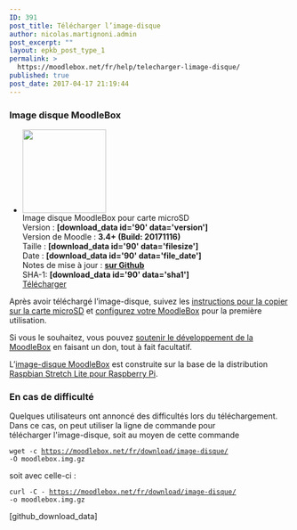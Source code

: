 ```yaml
---
ID: 391
post_title: Télécharger l’image-disque
author: nicolas.martignoni.admin
post_excerpt: ""
layout: epkb_post_type_1
permalink: >
  https://moodlebox.net/fr/help/telecharger-limage-disque/
published: true
post_date: 2017-04-17 21:19:44
---
```

<h3>Image disque MoodleBox</h3>
<ul class="downloads">
 	<li>
<div class="image-icon"><a class="piwik_download" href="[download_data id='90' data='download_link']"><img class="alignnone wp-image-308 size-full" src="https://moodlebox.net/fr/wp-content/uploads/sites/4/2016/09/MoodleBox-SD-150x150-orange-1.png" width="150" height="150" /></a></div>
<div class="image-info">
<div class="image-description">Image disque MoodleBox pour carte microSD</div>
<div class="image-details">Version : <strong>[download_data id='90' data='version']</strong></div>
<div class="image-details">Version de Moodle : <strong>3.4+ (Build: 20171116)</strong></div>
<div class="image-details">Taille : <strong>[download_data id='90' data='filesize']</strong></div>
<div class="image-details">Date : <strong>[download_data id='90' data='file_date']</strong></div>
<div class="image-details">Notes de mise à jour : <strong><a href="https://github.com/martignoni/make-moodlebox/blob/master/CHANGELOG.md" target="_blank" rel="noopener noreferrer">sur Github</a></strong></div>
<div class="image-details sha1">SHA-1: <strong>[download_data id='90' data='sha1']</strong></div>
<div class="image-download-links"><a class="btn dl-zip piwik_download" href="[download_data id='90' data='download_link']">Télécharger</a></div>
</div></li>
</ul>
Après avoir téléchargé l’image-disque, suivez les <a href="https://moodlebox.net/fr/help/copier-limage-disque-sur-une-carte-sd/">instructions pour la copier sur la carte microSD</a> et <a href="https://moodlebox.net/fr/help/demarrer-arreter-redemarrer/">configurez votre MoodleBox</a> pour la première utilisation.

Si vous le souhaitez, vous pouvez <a href="http://moodlebox.net/fr/give/">soutenir le développement de la MoodleBox</a> en faisant un don, tout à fait facultatif.

L’<a class="piwik_download" href="[download_data id='90' data='download_link']">image-disque MoodleBox</a> est construite sur la base de la distribution <a href="https://www.raspberrypi.org/downloads/raspbian/" target="_blank" rel="noopener noreferrer">Raspbian Stretch Lite pour Raspberry Pi</a>.
<h3>En cas de difficulté</h3>
Quelques utilisateurs ont annoncé des difficultés lors du téléchargement. Dans ce cas, on peut utiliser la ligne de commande pour télécharger l'image-disque, soit au moyen de cette commande

<code>wget -c https://moodlebox.net/fr/download/image-disque/ -O moodlebox.img.gz</code>

soit avec celle-ci :

<code>curl -C - https://moodlebox.net/fr/download/image-disque/ -o moodlebox.img.gz</code>

[github_download_data]